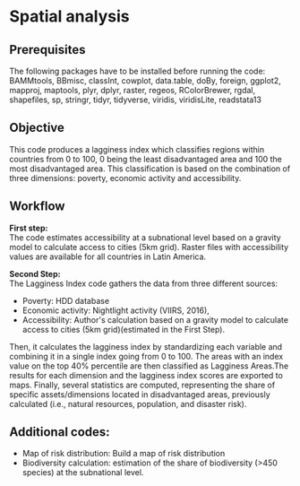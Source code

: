 # Spatial analysis

## Prerequisites
The following packages have to be installed before running the code:
BAMMtools, BBmisc, classInt, cowplot, data.table, doBy, foreign, ggplot2, mapproj, maptools, plyr, dplyr, raster, regeos, RColorBrewer, rgdal, shapefiles, sp, stringr, tidyr, tidyverse, viridis, viridisLite, readstata13

## Objective
This code produces a lagginess index which classifies regions within countries from 0 to 100, 0 being the least disadvantaged area and 100 the most disadvantaged area. This classification is based on the combination of three dimensions: poverty, economic activity and accessibility.

## Workflow
**First step:** <br />
The code estimates accessibility at a subnational level based on a gravity model to calculate access to cities (5km grid). Raster files with accessibility values are available for all countries in Latin America.

**Second Step:** <br />
The Lagginess Index code gathers the data from three different sources:
 - Poverty: HDD database
 - Economic activity: Nightlight activity (VIIRS, 2016), 
 - Accessibility: Author's calculation based on a gravity model to calculate access to cities (5km grid)(estimated in the 
   First Step).

Then, it calculates the lagginess index by standardizing each variable and combining it in a single index going from 0 to 100. The areas with an index value on the top 40% percentile are then classified as Lagginess Areas.The results for each dimension and the lagginess index scores are exported to maps. Finally, several statistics are computed, representing the share of specific assets/dimensions located in disadvantaged areas, previously calculated (i.e., natural resources, population, and disaster risk).

## Additional codes:

 - Map of risk distribution: Build a map of risk distribution
 - Biodiversity calculation: estimation of the share of biodiversity (>450 species) at the subnational level.





